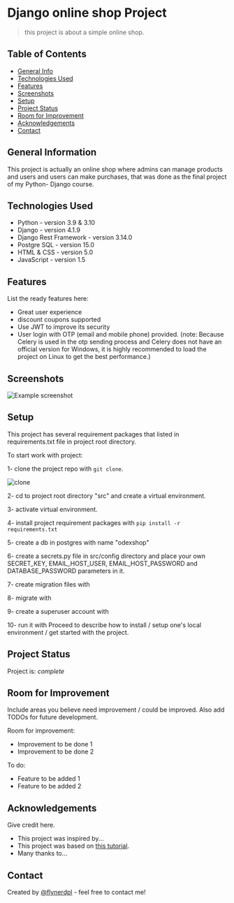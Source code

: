 # Django online shop Project

> this project is about a simple online shop.
<!-- > Live demo [_here_](https://www.example.com). <!-- If you have the project hosted somewhere, include the link here. -->

## Table of Contents
* [General Info](#general-information)
* [Technologies Used](#technologies-used)
* [Features](#features)
* [Screenshots](#screenshots)
* [Setup](#setup)
* [Project Status](#project-status)
* [Room for Improvement](#room-for-improvement)
* [Acknowledgements](#acknowledgements)
* [Contact](#contact)
<!-- * [License](#license) -->


## General Information
This project is actually an online shop where admins can manage products and users and users can make purchases, that was done as the final project of my Python- Django course.


## Technologies Used
- Python - version 3.9 & 3.10
- Django - version 4.1.9
- Django Rest Framework - version 3.14.0
- Postgre SQL - version 15.0
- HTML & CSS - version 5.0
- JavaScript - version 1.5


## Features
List the ready features here:
- Great user experience
- discount coupons supported
- Use JWT to improve its security
- User login with OTP (email and mobile phone) provided. (note: Because Celery is used in the otp sending process and Celery does not have an official version for Windows, it is highly recommended to load the project on Linux to get the best performance.)  


## Screenshots
![Example screenshot](./img/screenshot.png)
<!-- If you have screenshots you'd like to share, include them here. -->


## Setup
This project has several requirement packages that listed in requirements.txt file in project root directory.

To start work with project:  

1- clone the project repo with `git clone`.  

![clone](https://github.com/Smrazavi1991/Django-online-shop-Project/assets/121284960/2da286fd-b182-49f4-871a-7638a3a97e90)

2- cd to project root directory "src" and create a virtual environment.

3- activate virtual environment.

4- install project requirement packages with `pip install -r requirements.txt`

5- create a db in postgres with name "odexshop"

6- create a secrets.py file in src/config directory and place your own SECRET_KEY, EMAIL_HOST_USER, EMAIL_HOST_PASSWORD and DATABASE_PASSWORD parameters in it.

7- create migration files with

8- migrate with

9- create a superuser account with

10- run it with
Proceed to describe how to install / setup one's local environment / get started with the project.


## Project Status
Project is:  _complete_


## Room for Improvement
Include areas you believe need improvement / could be improved. Also add TODOs for future development.

Room for improvement:
- Improvement to be done 1
- Improvement to be done 2

To do:
- Feature to be added 1
- Feature to be added 2


## Acknowledgements
Give credit here.
- This project was inspired by...
- This project was based on [this tutorial](https://www.example.com).
- Many thanks to...


## Contact
Created by [@flynerdpl](https://www.flynerd.pl/) - feel free to contact me!


<!-- Optional -->
<!-- ## License -->
<!-- This project is open source and available under the [... License](). -->

<!-- You don't have to include all sections - just the one's relevant to your project -->

